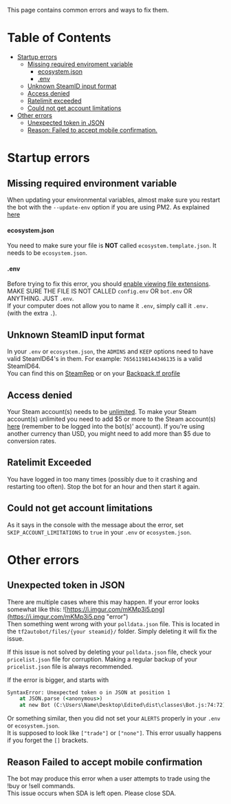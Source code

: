 This page contains common errors and ways to fix them.

# Table of Contents

- [Startup errors](#startup-errors)
   - [Missing required enviroment variable](#missing-required-enviroment-variable)
      - [ecosystem.json](#ecosystemjson)
      - [.env](#env)
   - [Unknown SteamID input format](#unknown-steamid-input-format)
   - [Access denied](#access-denied)
   - [Ratelimit exceeded](#ratelimit-exceeded)
   - [Could not get account limitations](#could-not-get-account-limitations)
- [Other errors](#other-errors)
   - [Unexpected token in JSON](#unexpected-token-in-json)
   - [Reason: Failed to accept mobile confirmation.](#reason-failed-to-accept-mobile-confirmation)

# Startup errors
## Missing required environment variable
When updating your environmental variables, almost make sure you restart the bot with the `--update-env` option if you are using PM2. As explained [here](https://github.com/idinium96/tf2autobot/wiki/Updating-the-bot#updating-the-environment-file) 
#### ecosystem.json
You need to make sure your file is **NOT** called `ecosystem.template.json`. It needs to be `ecosystem.json`.  

#### .env
Before trying to fix this error, you should [enable viewing file extensions](https://fileinfo.com/help/windows_10_show_file_extensions).  
MAKE SURE THE FILE IS NOT CALLED `config.env` OR `bot.env` OR ANYTHING. JUST `.env`.  
If your computer does not allow you to name it `.env`, simply call it `.env.` (with the extra `.`).

## Unknown SteamID input format
In your `.env` or `ecosystem.json`, the `ADMINS` and `KEEP` options need to have valid SteamID64's in them. For example: `76561198144346135` is a valid SteamID64.  
You can find this on [SteamRep](https://steamrep.com/) or on your [Backpack.tf profile](https://backpack.tf/my)

## Access denied
Your Steam account(s) needs to be [unlimited](https://support.steampowered.com/kb_article.php?ref=3330-IAGK-7663). To make your Steam account(s) unlimited you need to add $5 or more to the Steam account(s) [here](https://store.steampowered.com/steamaccount/addfunds) (remember to be logged into the bot(s)' account). If you're using another currency than USD, you might need to add more than $5 due to conversion rates.

## Ratelimit Exceeded
You have logged in too many times (possibly due to it crashing and restarting too often). Stop the bot for an hour and then start it again.

## Could not get account limitations
As it says in the console with the message about the error, set `SKIP_ACCOUNT_LIMITATIONS` to `true` in your `.env` or `ecosystem.json`.

# Other errors

## Unexpected token in JSON
There are multiple cases where this may happen. If your error looks somewhat like this: ![https://i.imgur.com/mKMp3i5.png](https://i.imgur.com/mKMp3i5.png "error")  
Then something went wrong with your `polldata.json` file. This is located in the `tf2autobot/files/{your steamid}/` folder. Simply deleting it will fix the issue.

If this issue is not solved by deleting your `polldata.json` file, check your `pricelist.json` file for corruption. Making a regular backup of your `pricelist.json` file is always recommended.

If the error is bigger, and starts with 
```cmd
SyntaxError: Unexpected token o in JSON at position 1
    at JSON.parse (<anonymous>)
    at new Bot (C:\Users\Name\Desktop\Edited\dist\classes\Bot.js:74:72)
```
Or something similar, then you did not set your `ALERTS` properly in your `.env` or `ecosystem.json`.  
It is supposed to look like `["trade"]` or `["none"]`. This error usually happens if you forget the `[]` brackets.

## Reason Failed to accept mobile confirmation
The bot may produce this error when a user attempts to trade using the !buy or !sell commands.  
This issue occurs when SDA is left open. Please close SDA.